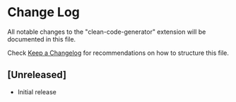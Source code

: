 # Change Log

All notable changes to the "clean-code-generator" extension will be documented in this file.

Check [Keep a Changelog](http://keepachangelog.com/) for recommendations on how to structure this file.

## [Unreleased]

- Initial release